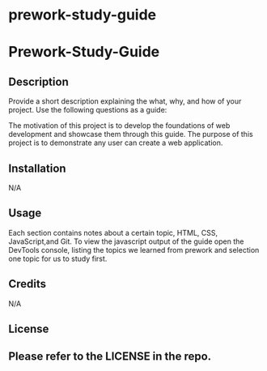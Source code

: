 # prework-study-guide
<html>
<body>

# Prework-Study-Guide

## Description

Provide a short description explaining the what, why, and how of your project. Use the following questions as a guide:

The motivation of this project is to develop the foundations of web development and showcase them through this guide. The purpose of this project is to demonstrate any user can create a web application.


## Installation

N/A

## Usage

Each section contains notes about a certain topic, HTML, CSS, JavaScript,and Git. To view the javascript output of the guide open the DevTools console, listing the topics we learned from prework and selection one topic for us to study first.

## Credits

N/A

## License

Please refer to the LICENSE in the repo.
---
 
</body>
</html>